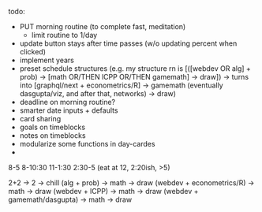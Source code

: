 todo:

- PUT morning routine (to complete fast, meditation)
  - limit routine to 1/day
- update button stays after time passes (w/o updating percent when clicked)
- implement years
- preset schedule structures 
  (e.g. my structure rn is [([webdev OR alg] + prob) -> [math OR/THEN lCPP OR/THEN gamemath] -> draw]) ->
    turns into [graphql/next + econometrics/R] -> gamemath (eventually dasgupta/viz, and after that, networks) -> draw)
- deadline on morning routine?
- smarter date inputs + defaults
- card sharing
- goals on timeblocks
- notes on timeblocks
- modularize some functions in day-cardes
-


8-5
8-10:30
11-1:30
2:30-5
(eat at 12, 2:20ish, >5)

2+2 -> 2 -> chill
(alg + prob) -> math -> draw
(webdev + econometrics/R) -> math -> draw
(webdev + lCPP) -> math -> draw
(webdev + gamemath/dasgupta) -> math -> draw
